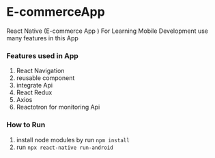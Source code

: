 # E-commerceApp
React Native (E-commerce App ) For Learning Mobile Development 
use many features in this App

### Features used in App
1. React Navigation 
2. reusable component 
3. integrate Api 
4. React Redux  
5.  Axios 
6.  Reactotron for monitoring Api


### How to Run 
1. install node modules by run `npm install ` 
2. run `npx react-native run-android`
